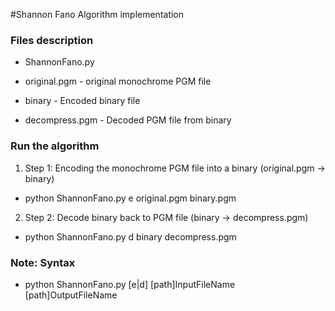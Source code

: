 #Shannon Fano Algorithm implementation

### Files description

  * ShannonFano.py 

  * original.pgm - original monochrome PGM file

  * binary - Encoded binary file

  * decompress.pgm - Decoded PGM file from binary


### Run the algorithm

 1. Step 1: Encoding the monochrome PGM file into a binary (original.pgm -> binary)

  * python ShannonFano.py e original.pgm binary.pgm


 2. Step 2: Decode binary back to PGM file (binary -> decompress.pgm)

  * python ShannonFano.py d binary decompress.pgm


### Note: Syntax 

  * python ShannonFano.py [e|d] [path]InputFileName [path]OutputFileName


